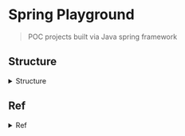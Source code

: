 # Spring Playground
> POC projects built via Java spring framework

## Structure

<details>
<summary>Structure</summary>

```
# https://www.linkedin.com/posts/eczachly_softwareengineering-activity-6891156612426317824-iBfm

1. DAO (aka data access objects)
These files manage the connection with your database. They manage the CRUD operations.

2. Routes
These files manage HTTP and the networking layer of your server. The only logic here should be, request, response, and error handling of requests and responses.

3. Services
These files encapsulate the business logic of your application so you can use them in other areas of your application.

4. Middlewares
Middlewares usually sit in front of your API's routes. They do things like, logging, rate-limiting, etc. They are really critical to include for building a resilient, secure API.

5. Components
Components are pieces of the frontend that you want to reuse in multiple places. Imagine you built a fancy form component that you want to share among multiple pages.

6. Pages
Pages are the last piece of the puzzle and they're essentially other frontend components that are an amalgamation of components and services.
```

</details>

## Ref

<details>
<summary>Ref</summary>

- Projects
	- https://github.com/spring-guides/gs-serving-web-content
	- https://github.com/spring-attic/spring-mvc-showcase
- Video
	- https://www.youtube.com/watch?v=pS5HrZuvXLc&list=PLmOn9nNkQxJE3V_Eev79ao-g3a6BplSQG&index=1
	- https://www.youtube.com/codejava
- Blog
	- https://www.codejava.net/frameworks/spring-boot/spring-boot-crud-example-with-spring-mvc-spring-data-jpa-thymeleaf-hibernate-mysql#Database
- Spring MVC VS Spring Boot
	- https://kknews.cc/zh-tw/code/rlqroa4.html
	- https://softnshare.com/spring-boot-tutorial-for-beginners/

</details>
